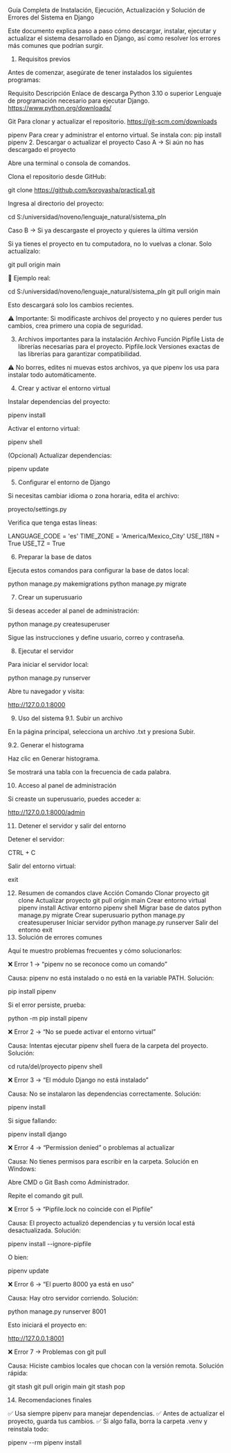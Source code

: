 Guía Completa de Instalación, Ejecución, Actualización y Solución de Errores del Sistema en Django

Este documento explica paso a paso cómo descargar, instalar, ejecutar y actualizar el sistema desarrollado en Django, así como resolver los errores más comunes que podrían surgir.

1. Requisitos previos

Antes de comenzar, asegúrate de tener instalados los siguientes programas:

Requisito	Descripción	Enlace de descarga
Python 3.10 o superior	Lenguaje de programación necesario para ejecutar Django.	https://www.python.org/downloads/

Git	Para clonar y actualizar el repositorio.	https://git-scm.com/downloads

pipenv	Para crear y administrar el entorno virtual.	Se instala con: pip install pipenv
2. Descargar o actualizar el proyecto
Caso A → Si aún no has descargado el proyecto

Abre una terminal o consola de comandos.

Clona el repositorio desde GitHub:

git clone https://github.com/koroyasha/practica1.git


Ingresa al directorio del proyecto:

cd S:/universidad/noveno/lenguaje_natural/sistema_pln

Caso B → Si ya descargaste el proyecto y quieres la última versión

Si ya tienes el proyecto en tu computadora, no lo vuelvas a clonar.
Solo actualízalo:

git pull origin main


🔹 Ejemplo real:

cd S:/universidad/noveno/lenguaje_natural/sistema_pln
git pull origin main


Esto descargará solo los cambios recientes.

⚠️ Importante:
Si modificaste archivos del proyecto y no quieres perder tus cambios, crea primero una copia de seguridad.

3. Archivos importantes para la instalación
Archivo	Función
Pipfile	Lista de librerías necesarias para el proyecto.
Pipfile.lock	Versiones exactas de las librerías para garantizar compatibilidad.

⚠️ No borres, edites ni muevas estos archivos, ya que pipenv los usa para instalar todo automáticamente.

4. Crear y activar el entorno virtual

Instalar dependencias del proyecto:

pipenv install


Activar el entorno virtual:

pipenv shell


(Opcional) Actualizar dependencias:

pipenv update

5. Configurar el entorno de Django

Si necesitas cambiar idioma o zona horaria, edita el archivo:

proyecto/settings.py


Verifica que tenga estas líneas:

LANGUAGE_CODE = 'es'
TIME_ZONE = 'America/Mexico_City'
USE_I18N = True
USE_TZ = True

6. Preparar la base de datos

Ejecuta estos comandos para configurar la base de datos local:

python manage.py makemigrations
python manage.py migrate

7. Crear un superusuario

Si deseas acceder al panel de administración:

python manage.py createsuperuser


Sigue las instrucciones y define usuario, correo y contraseña.

8. Ejecutar el servidor

Para iniciar el servidor local:

python manage.py runserver


Abre tu navegador y visita:

http://127.0.0.1:8000

9. Uso del sistema
9.1. Subir un archivo

En la página principal, selecciona un archivo .txt y presiona Subir.

9.2. Generar el histograma

Haz clic en Generar histograma.

Se mostrará una tabla con la frecuencia de cada palabra.

10. Acceso al panel de administración

Si creaste un superusuario, puedes acceder a:

http://127.0.0.1:8000/admin

11. Detener el servidor y salir del entorno

Detener el servidor:

CTRL + C


Salir del entorno virtual:

exit

12. Resumen de comandos clave
Acción	Comando
Clonar proyecto	git clone <url>
Actualizar proyecto	git pull origin main
Crear entorno virtual	pipenv install
Activar entorno	pipenv shell
Migrar base de datos	python manage.py migrate
Crear superusuario	python manage.py createsuperuser
Iniciar servidor	python manage.py runserver
Salir del entorno	exit
13. Solución de errores comunes

Aquí te muestro problemas frecuentes y cómo solucionarlos:

❌ Error 1 → “pipenv no se reconoce como un comando”

Causa: pipenv no está instalado o no está en la variable PATH.
Solución:

pip install pipenv


Si el error persiste, prueba:

python -m pip install pipenv

❌ Error 2 → “No se puede activar el entorno virtual”

Causa: Intentas ejecutar pipenv shell fuera de la carpeta del proyecto.
Solución:

cd ruta/del/proyecto
pipenv shell

❌ Error 3 → “El módulo Django no está instalado”

Causa: No se instalaron las dependencias correctamente.
Solución:

pipenv install


Si sigue fallando:

pipenv install django

❌ Error 4 → “Permission denied” o problemas al actualizar

Causa: No tienes permisos para escribir en la carpeta.
Solución en Windows:

Abre CMD o Git Bash como Administrador.

Repite el comando git pull.

❌ Error 5 → “Pipfile.lock no coincide con el Pipfile”

Causa: El proyecto actualizó dependencias y tu versión local está desactualizada.
Solución:

pipenv install --ignore-pipfile


O bien:

pipenv update

❌ Error 6 → “El puerto 8000 ya está en uso”

Causa: Hay otro servidor corriendo.
Solución:

python manage.py runserver 8001


Esto iniciará el proyecto en:

http://127.0.0.1:8001

❌ Error 7 → Problemas con git pull

Causa: Hiciste cambios locales que chocan con la versión remota.
Solución rápida:

git stash
git pull origin main
git stash pop

14. Recomendaciones finales

✅ Usa siempre pipenv para manejar dependencias.
✅ Antes de actualizar el proyecto, guarda tus cambios.
✅ Si algo falla, borra la carpeta .venv y reinstala todo:

pipenv --rm
pipenv install
